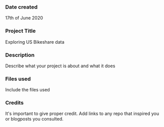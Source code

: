 ### Date created
17th of June 2020

### Project Title
Exploring US Bikeshare data 

### Description
Describe what your project is about and what it does

### Files used
Include the files used

### Credits
It's important to give proper credit. Add links to any repo that inspired you or blogposts you consulted.

